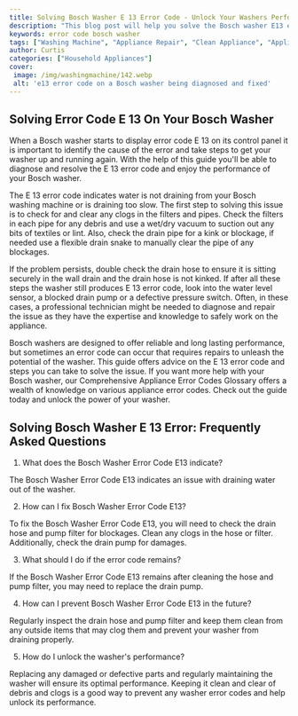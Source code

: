 ```yaml
---
title: Solving Bosch Washer E 13 Error Code - Unlock Your Washers Performance
description: "This blog post will help you solve the Bosch washer E13 error code so that you can unlock your washers performance and get it running again Learn all about the error code and get your appliance up and running again"
keywords: error code bosch washer
tags: ["Washing Machine", "Appliance Repair", "Clean Appliance", "Appliance Brand"]
author: Curtis
categories: ["Household Appliances"]
cover: 
 image: /img/washingmachine/142.webp
 alt: 'e13 error code on a Bosch washer being diagnosed and fixed'
---
```

## Solving Error Code E 13 On Your Bosch Washer 

When a Bosch washer starts to display error code E 13 on its control panel it is important to identify the cause of the error and take steps to get your washer up and running again. With the help of this guide you'll be able to diagnose and resolve the E 13 error code and enjoy the performance of your Bosch washer. 

The E 13 error code indicates water is not draining from your Bosch washing machine or is draining too slow. The first step to solving this issue is to check for and clear any clogs in the filters and pipes. Check the filters in each pipe for any debris and use a wet/dry vacuum to suction out any bits of textiles or lint. Also, check the drain pipe for a kink or blockage, if needed use a flexible drain snake to manually clear the pipe of any blockages. 

If the problem persists, double check the drain hose to ensure it is sitting securely in the wall drain and the drain hose is not kinked. If after all these steps the washer still produces E 13 error code, look into the water level sensor, a blocked drain pump or a defective pressure switch. Often, in these cases, a professional technician might be needed to diagnose and repair the issue as they have the expertise and knowledge to safely work on the appliance. 

Bosch washers are designed to offer reliable and long lasting performance, but sometimes an error code can occur that requires repairs to unleash the potential of the washer. This guide offers advice on the E 13 error code and steps you can take to solve the issue. If you want more help with your Bosch washer, our Comprehensive Appliance Error Codes Glossary offers a wealth of knowledge on various appliance error codes. Check out the guide today and unlock the power of your washer.
## Solving Bosch Washer E 13 Error: Frequently Asked Questions 

1. What does the Bosch Washer Error Code E13 indicate?

The Bosch Washer Error Code E13 indicates an issue with draining water out of the washer. 

2. How can I fix Bosch Washer Error Code E13?

To fix the Bosch Washer Error Code E13, you will need to check the drain hose and pump filter for blockages. Clean any clogs in the hose or filter. Additionally, check the drain pump for damages. 

3. What should I do if the error code remains?

If the Bosch Washer Error Code E13 remains after cleaning the hose and pump filter, you may need to replace the drain pump. 

4. How can I prevent Bosch Washer Error Code E13 in the future?

Regularly inspect the drain hose and pump filter and keep them clean from any outside items that may clog them and prevent your washer from draining properly. 

5. How do I unlock the washer's performance?

Replacing any damaged or defective parts and regularly maintaining the washer will ensure its optimal performance. Keeping it clean and clear of debris and clogs is a good way to prevent any washer error codes and help unlock its performance.
